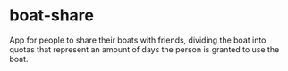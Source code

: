 # boat-share
App for people to share their boats with friends, dividing the boat into quotas that represent an amount of days the person is granted to use the boat.
